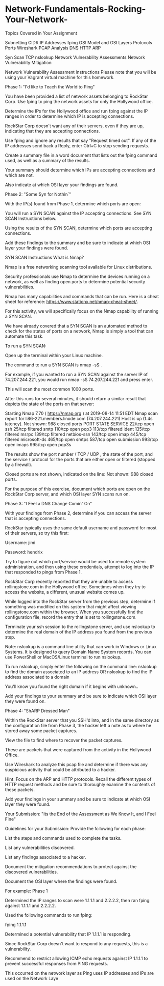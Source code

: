 # Network-Fundamentals-Rocking-Your-Network-

Topics Covered in Your Assignment

Subnetting
CIDR
IP Addresses
fping
OSI Model and OSI Layers
Protocols
Ports
Wireshark
PCAP Analysis
DNS
HTTP
ARP

Syn Scan
TCP
nslookup
Network Vulnerability Assessments
Network Vulnerability Mitigation



Network Vulnerability Assessment Instructions
Please note that you will be using your Vagrant virtual machine for this homework.

Phase 1: "I'd like to Teach the World to Ping"

You have been provided a list of network assets belonging to RockStar Corp. Use fping to ping the network assets for only the Hollywood office.


Determine the IPs for the Hollywood office and run fping against the IP ranges in order to determine which IP is accepting connections.


RockStar Corp doesn't want any of their servers, even if they are up, indicating that they are accepting connections.

Use fping <IP Address> and ignore any results that say "Request timed out".
If any of the IP addresses send back a Reply, enter Ctrl+C to stop sending requests.



Create a summary file in a word document that lists out the fping command used, as well as a summary of the results.


Your summary should determine which IPs are accepting connections and which are not.


Also indicate at which OSI layer your findings are found.



Phase 2:  "Some Syn for Nothin`"

With the IP(s) found from Phase 1, determine which ports are open:


You will run a SYN SCAN against the IP accepting connections. See SYN SCAN Instructions below.


Using the results of the SYN SCAN, determine which ports are accepting connections.


Add these findings to the summary and be sure to indicate at which OSI layer your findings were found.



SYN SCAN  Instructions
What is Nmap?


Nmap is a free networking scanning tool available for Linux distributions.


Security professionals use Nmap to determine the devices running on a network, as well as finding open ports to determine potential security vulnerabilities.


Nmap has many capabilities and commands that can be run. Here is a cheat sheet for reference:  https://www.stationx.net/nmap-cheat-sheet/.


For this activity, we will specifically focus on the Nmap capability of running a SYN SCAN.

We have already covered that a SYN SCAN is an automated method to check for the states of ports on a network, Nmap is simply a tool that can automate this task.

To run a SYN SCAN:


Open up the terminal within your Linux machine.


The command to run a SYN SCAN is nmap -sS  <IP Address>.


For example, if you wanted to run a SYN SCAN against the server IP of 74.207.244.221, you would run nmap -sS 74.207.244.221 and press enter.


This will scan the most common 1000 ports.




After this runs for several minutes, it should return a similar result that depicts the state of the ports on that server:

Starting Nmap 7.70 ( https://nmap.org ) at 2019-08-14 11:51 EDT
Nmap scan report for li86-221.members.linode.com (74.207.244.221)
Host is up (1.4s latency).
Not shown: 988 closed ports
PORT    STATE    SERVICE
22/tcp  open     ssh
25/tcp  filtered smtp
110/tcp open     pop3
113/tcp filtered ident
135/tcp filtered msrpc
139/tcp filtered netbios-ssn
143/tcp open     imap
445/tcp filtered microsoft-ds
465/tcp open     smtps
587/tcp open     submission
993/tcp open     imaps
995/tcp open     pop3s




The results show the port number / TCP / UDP , the state of the port, and the service / protocol for the ports that are either open or filtered (stopped by a firewall).


Closed ports are not shown, indicated on the line:  Not shown: 988 closed ports.


For the purpose of this exercise, document which ports are open on the RockStar Corp server, and which OSI layer SYN scans run on.



Phase 3: "I Feel a DNS Change Comin' On"

With your findings from Phase 2, determine if you can access the server that is accepting connections.


RockStar typically uses the same default username and password for most of their servers, so try this first:


Username:   jimi


Password:   hendrix




Try to figure out which port/service would be used for remote system administration, and then using these credentials, attempt to log into the IP that responded to pings from Phase 1.


RockStar Corp recently reported that they are unable to access rollingstone.com in the Hollywood office. Sometimes when they try to access the website, a different, unusual website comes up.


While logged into the RockStar server from the previous step, determine if something was modified on this system that might affect viewing rollingstone.com within the browser. When you successfully find the configuration file, record the entry that is set to rollingstone.com.


Terminate your ssh session to the rollingstone server, and use nslookup to determine the real domain of the IP address you found from the previous step.


Note: nslookup is a command line utility that can work in Windows or Linux Systems. It is designed to query Domain Name System records. You can use PowerShell or  MacOS/Linux terminal to run nslookup.


To run nslookup, simply enter the following on the command line:
nslookup <IP Address> to find the domain associated to an IP address
OR
nslookup <domain name> to find the IP address associated to a domain


You'll know you found the right domain if it begins with unknown..




Add your findings to your summary and be sure to indicate which OSI layer they were found on.



Phase 4:  "ShARP Dressed Man"

Within the RockStar server that you SSH'd into, and in the same directory as the configuration file from Phase 3, the hacker left a note as to where he stored away some packet captures.


View the file to find where to recover the packet captures.


These are packets that were captured from the activity in the Hollywood Office.


Use Wireshark to analyze this pcap file and determine if there was any suspicious activity that could be attributed to a hacker.


Hint: Focus on the ARP and HTTP protocols. Recall the different types of HTTP request methods and be sure to thoroughly examine the contents of these packets.



Add your findings in your summary and be sure to indicate at which OSI layer they were found.



Your Submission:  "Its the End of the Assessment as We Know It, and I Feel Fine"


Guidelines for your Submission:
Provide the following for each phase:


List the steps and commands used to complete the tasks.


List any vulnerabilities discovered.


List any findings associated to a hacker.


Document the mitigation recommendations to protect against the discovered vulnerabilities.


Document the OSI layer where the findings were found.


For example:
Phase 1


Determined the IP ranges to scan were 1.1.1.1 and 2.2.2.2, then ran fping against 1.1.1.1 and 2.2.2.2.


Used the following commands to run fping:

fping 1.1.1.1 





Determined a potential vulnerability that IP 1.1.1.1 is responding.

Since RockStar Corp doesn't want to respond to any requests, this is a vulnerability.



Recommend to restrict allowing ICMP echo requests against IP 1.1.1.1 to prevent successful responses from PING requests.


This occurred on the network layer as Ping uses IP addresses and IPs are used on the Network Laye
